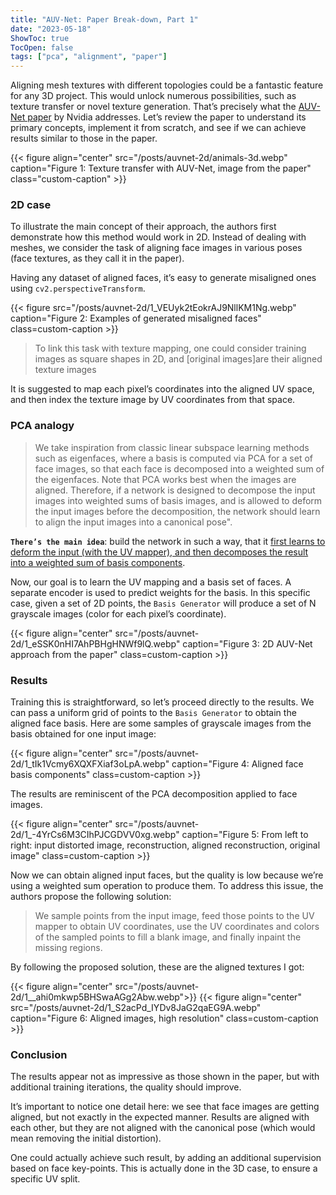 ```yaml
---
title: "AUV-Net: Paper Break-down, Part 1"
date: "2023-05-18"
ShowToc: true
TocOpen: false
tags: ["pca", "alignment", "paper"]
---
```



Aligning mesh textures with different topologies could be a fantastic feature for any 3D project. This would unlock numerous possibilities, such as texture transfer or novel texture generation. That’s precisely what the [AUV-Net paper](https://research.nvidia.com/labs/toronto-ai/AUV-NET/) by Nvidia addresses. Let’s review the paper to understand its primary concepts, implement it from scratch, and see if we can achieve results similar to those in the paper.

{{< figure align="center" src="/posts/auvnet-2d/animals-3d.webp" caption="Figure 1: Texture transfer with AUV-Net, image from the paper" class="custom-caption" >}}


### 2D case

To illustrate the main concept of their approach, the authors first demonstrate how this method would work in 2D. Instead of dealing with meshes, we consider the task of aligning face images in various poses (face textures, as they call it in the paper).

Having any dataset of aligned faces, it’s easy to generate misaligned ones using `cv2.perspectiveTransform`.

{{< figure src="/posts/auvnet-2d/1_VEUyk2tEokrAJ9NllKM1Ng.webp" caption="Figure 2: Examples of generated misaligned faces" class=custom-caption >}}

>To link this task with texture mapping, one could consider training images as square shapes in 2D, and [original images]are their aligned texture images


It is suggested to map each pixel’s coordinates into the aligned UV space, and then index the texture image by UV coordinates from that space.

### PCA analogy

>We take inspiration from classic linear subspace learning methods such as eigenfaces, where a basis is computed via PCA for a set of face images, so that each face is decomposed into a weighted sum of the eigenfaces. Note that PCA works best when the images are aligned. Therefore, if a network is designed to decompose the input images into weighted sums of basis images, and is allowed to deform the input images before the decomposition, the network should learn to align the input images into a canonical pose".

**`There’s the main idea`**: build the network in such a way, that it <ins>first learns to deform the input (with the UV mapper), and then decomposes the result into a weighted sum of basis components</ins>.

Now, our goal is to learn the UV mapping and a basis set of faces. A separate encoder is used to predict weights for the basis. In this specific case, given a set of 2D points, the `Basis Generator` will produce a set of N grayscale images (color for each pixel’s coordinate).

{{< figure align="center" src="/posts/auvnet-2d/1_eSSK0nHI7AhPBHgHNWf9lQ.webp" caption="Figure 3: 2D AUV-Net approach from the paper" class=custom-caption >}}

### Results

Training this is straightforward, so let’s proceed directly to the results. We can pass a uniform grid of points to the `Basis Generator` to obtain the aligned face basis. Here are some samples of grayscale images from the basis obtained for one input image:

{{< figure align="center" src="/posts/auvnet-2d/1_tIk1Vcmy6XQXFXiaf3oLpA.webp" caption="Figure 4: Aligned face basis components" class=custom-caption >}}

The results are reminiscent of the PCA decomposition applied to face images.


{{< figure align="center" src="/posts/auvnet-2d/1_-4YrCs6M3CIhPJCGDVV0xg.webp" caption="Figure 5: From left to right: input distorted image, reconstruction, aligned reconstruction, original image" class=custom-caption >}}


Now we can obtain aligned input faces, but the quality is low because we’re using a weighted sum operation to produce them. To address this issue, the authors propose the following solution:

>We sample points from the input image, feed those points to the UV mapper to obtain UV coordinates, use the UV coordinates and colors of the sampled points to fill a blank image, and finally inpaint the missing regions.

By following the proposed solution, these are the aligned textures I got:

{{< figure align="center" src="/posts/auvnet-2d/1__ahi0mkwp5BHSwaAGg2Abw.webp">}}
{{< figure align="center" src="/posts/auvnet-2d/1_S2acPd_IYDv8JaG2qaEG9A.webp" caption="Figure 6: Aligned images, high resolution" class=custom-caption >}}

### Conclusion
The results appear not as impressive as those shown in the paper, but with additional training iterations, the quality should improve. 

It’s important to notice one detail here: we see that face images are getting aligned, but not exactly in the expected manner. Results are aligned with each other, but they are not aligned with the canonical pose (which would mean removing the initial distortion).

One could actually achieve such result, by adding an additional supervision based on face key-points. This is actually done in the 3D case, to ensure a specific UV split.


